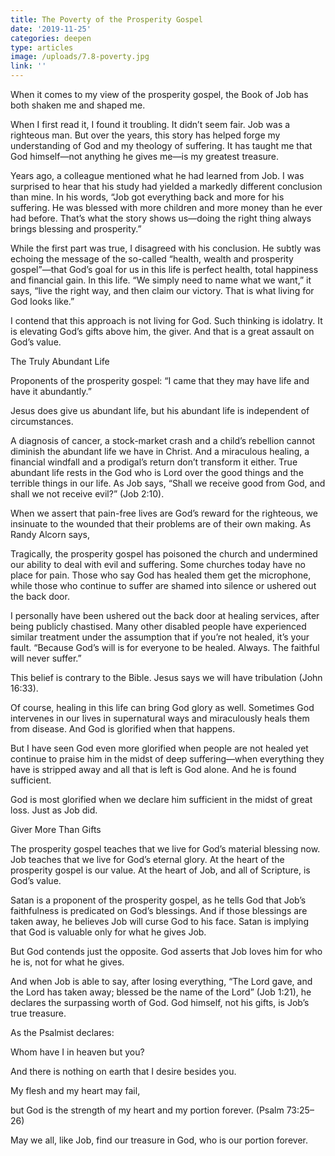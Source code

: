 ```yaml
---
title: The Poverty of the Prosperity Gospel
date: '2019-11-25'
categories: deepen
type: articles
image: /uploads/7.8-poverty.jpg
link: ''
---
```

When it comes to my view of the prosperity gospel, the Book of Job has both shaken me and shaped me. 

When I first read it, I found it troubling. It didn’t seem fair. Job was a righteous man. But over the years, this story has helped forge my understanding of God and my theology of suffering. It has taught me that God himself—not anything he gives me—is my greatest treasure. 

Years ago, a colleague mentioned what he had learned from Job. I was surprised to hear that his study had yielded a markedly different conclusion than mine. In his words, “Job got everything back and more for his suffering. He was blessed with more children and more money than he ever had before. That’s what the story shows us—doing the right thing always brings blessing and prosperity.” 

While the first part was true, I disagreed with his conclusion. He subtly was echoing the message of the so-called “health, wealth and prosperity gospel”—that God’s goal for us in this life is perfect health, total happiness and financial gain. In this life. “We simply need to name what we want,” it says, “live the right way, and then claim our victory. That is what living for God looks like.” 

I contend that this approach is not living for God. Such thinking is idolatry. It is elevating God’s gifts above him, the giver. And that is a great assault on God’s value. 

The Truly Abundant Life 

Proponents of the prosperity gospel: “I came that they may have life and have it abundantly.” 

Jesus does give us abundant life, but his abundant life is independent of circumstances. 

A diagnosis of cancer, a stock-market crash and a child’s rebellion cannot diminish the abundant life we have in Christ. And a miraculous healing, a financial windfall and a prodigal’s return don’t transform it either. True abundant life rests in the God who is Lord over the good things and the terrible things in our life. As Job says, “Shall we receive good from God, and shall we not receive evil?” (Job 2:10). 

When we assert that pain-free lives are God’s reward for the righteous, we insinuate to the wounded that their problems are of their own making. As Randy Alcorn says, 

Tragically, the prosperity gospel has poisoned the church and undermined our ability to deal with evil and suffering. Some churches today have no place for pain. Those who say God has healed them get the microphone, while those who continue to suffer are shamed into silence or ushered out the back door. 

I personally have been ushered out the back door at healing services, after being publicly chastised. Many other disabled people have experienced similar treatment under the assumption that if you’re not healed, it’s your fault. “Because God’s will is for everyone to be healed. Always. The faithful will never suffer.” 

This belief is contrary to the Bible. Jesus says we will have tribulation (John 16:33). 

Of course, healing in this life can bring God glory as well. Sometimes God intervenes in our lives in supernatural ways and miraculously heals them from disease. And God is glorified when that happens. 

But I have seen God even more glorified when people are not healed yet continue to praise him in the midst of deep suffering—when everything they have is stripped away and all that is left is God alone. And he is found sufficient. 

God is most glorified when we declare him sufficient in the midst of great loss. Just as Job did. 

Giver More Than Gifts 

The prosperity gospel teaches that we live for God’s material blessing now. Job teaches that we live for God’s eternal glory. At the heart of the prosperity gospel is our value. At the heart of Job, and all of Scripture, is God’s value. 

Satan is a proponent of the prosperity gospel, as he tells God that Job’s faithfulness is predicated on God’s blessings. And if those blessings are taken away, he believes Job will curse God to his face. Satan is implying that God is valuable only for what he gives Job. 

But God contends just the opposite. God asserts that Job loves him for who he is, not for what he gives. 

And when Job is able to say, after losing everything, “The Lord gave, and the Lord has taken away; blessed be the name of the Lord” (Job 1:21), he declares the surpassing worth of God. God himself, not his gifts, is Job’s true treasure. 

As the Psalmist declares: 

Whom have I in heaven but you? 

And there is nothing on earth that I desire besides you. 

My flesh and my heart may fail, 

but God is the strength of my heart and my portion forever. (Psalm 73:25–26) 

May we all, like Job, find our treasure in God, who is our portion forever.
